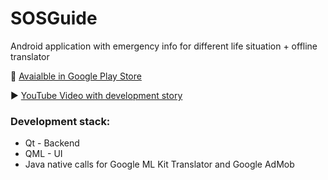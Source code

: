 # SOSGuide
Android application with emergency info for different life situation + offline translator

🚀 [Avaialble in Google Play Store](https://play.google.com/store/apps/details?id=org.amidlab.SOSGuide)

▶️ [YouTube Video with development story](https://youtu.be/psCtC3B-kcE)

### Development stack:
 - Qt - Backend
 - QML - UI
 - Java native calls for Google ML Kit Translator and Google AdMob
